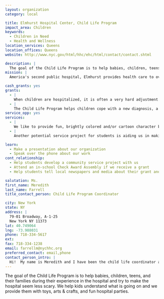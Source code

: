 ```yaml
---
layout: organization
category: local

title: Elmhurst Hospital Center, Child Life Program
impact_area: Children
keywords: 
  - Children in Need
  - Health and Wellness
location_services: Queens
location_offices: Queens
website: http://www.nyc.gov/html/hhc/ehc/html/contact/contact.shtml

description: |
  The goal of the Child Life Program is to help babies, children, teens, and their families during their experience in the hospital and try to make the hospital  seem less scary. We help kids understand what is going on and we provide them with toys, arts & crafts, and fun hospital parties.
mission: |
  America's second public hospital, Elmhurst provides health care to over a million people in New York City.

cash_grants: yes
grants: 
  - |
    When children are hospitalized, it is often a very hard adjustment.  We like to give children a bag/small rubbermaid container with age-appropriate items when they are admitted that they can use while in the hospital and take home with them afterwards.  Baby bags contain rattles and an infant toy.  Younger kids get crayons and coloring books and a stuffed animal.  Older children get activity books and games or art activities.  Depending on the amount of money we have, bags differ in content and number of items per bag/container.  (A container is preferable to a bag because this way items do not fall out, nor do they get dirty prior to being given to a child.)  BAG/CONTAINER: Plastic container $5 OR Shopping Bag $1  CONTENTS (vary depending on age of child): "At the Hospital" Coloring book: $1.75 ea. 4 color box of crayons: $0.54 ea. Stuffed Animal: $5.00 ea. Baby rattle: $1.99 ea. Baby toy: $8-10 ea. Matchbox car: $3.99 ea. Bubbles: $0.99 ea. Activity Books: $3.99 ea. Hand-held electronic game: $13.99 - $16.99 etc.  Each bag/box ranges in cost from $8.00 to $20.00.  A grant of $1000 could make between 50-100 bags/boxes.  
  - |
    The Child Life Program helps children cope with a new diagnosis, a hospital experience, a chronic illness, and/or a hospitalization.  One aspect of the program is the provision of art therapy to patients.  Art therapy is particularly useful in our treatment of pediatric patients due to the fact that children typically have limited language skills.  By drawing or using other visual means to express troublesome feelings, younger patients can begin to address these issues, even if they cannot identify or label these emotions with words.  Art supplies can be very costly and the provision of funds to keep supplies in stock would be much appreciated and needed.  Necessary supplies include markers, crayons, pencils ($150 for classroom assortment pack of all three), paper ($50), paint ($80), brushes ($30), glue ($30), model magic/clay($80), and assorted collage materials ($100).  An additional necessary supply is a multicultural blank cloth doll ($2.99 each when bought in bulk - $150)that patients can personalize.  This $650 worth of supplies can help more than 50 pediatric patients at our facility.
service_opp: yes
services: 
  - |
    We like to provide fun, brightly colored and/or cartoon character band-aids to pediatric patients at the hospital. Many children are afraid or uncomfortable with getting shots or having procedures. While we strive to provide distraction and non-pharmacological pain relief, we also like to provide an incentive program for the children. Whenever we get a new batch of band-aids, we create a “band-aid board” displaying all the possible choices of fun band-aids. Each child is shown the board and allowed to choose their band-aid before the procedure is started. The process of examining all the choices also serves as a distraction technique as the children are able to concentrate on the band-aids and not the needle. They also have something (the fun band-aid) to look forward to while the procedure is being done.  Along with the fun band-aids, we like to give each child a sticker as a reward for cooperating in having the procedure done. Children enjoy wearing the stickers on their shirts after the visit or putting them on their homemade artwork.  A potential students service project could be to have each child bring in a box of fun band-aids and a package of stickers.  The children can bring in their favorites, as the contributions are bound to be varied depending on individual preferences.  
  - |
    Another potential service project for students is aiding us in making the welcome to the hospital bag. When children are hospitalized, it is often a very hard adjustment, so we like to give children a bag/small rubbermaid container with age-appropriate items that they can use while in the hospital and take home with them afterwards.    The children will purchase bins/bags and items that they think they would want if they were in the hospital. They will coordinate and fill the packages based on the age appropriate guidelines given to them by Child Life staff. Each bin/bag would be labeled by the students with the age/gender of the intended patient. All of the items placed into the welcome bags MUST be brand new. If desired, a few representatives will be able to come to the pediatric inpatient unit to distribute the packages to whichever children are in the unit that day. The date/time will be pre-arranged with the Child Life Program Coordinator. The extra packages will be given to the Child Life program that day to be distributed by staff as the need arises.  

learn: 
  - Make a presentation about our organization
  - Speak over the phone about our work
cont_relationship: 
  - Help students develop a community service project with us
  - Attend an in-school Check Award Assembly if we receive a grant
  - Help students tell local newspapers and media about their grant and/or project with us

salutation: Ms.
first_name: Meredith
last_name: Farrell
title_contact_person: Child Life Program Coordinator

city: New York
state: NY
address: |
  79-01 Broadway, A-1-25  
  New York NY 11373
lat: 40.749064
lng: -73.988031
phone: 718-334-5617
ext: 
fax: 718-334-1238
email: farrellm@nychhc.org
preferred_contact: email,phone
contact_person_intro: |
  Hi!  My name is Meredith and I have been the child life coordinator at Elmhurst Hospital for almost 11 years.  My job involves making the hospital a more fun place (and a less scary one) for kids.
---
```

The goal of the Child Life Program is to help babies, children, teens, and their families during their experience in the hospital and try to make the hospital  seem less scary. We help kids understand what is going on and we provide them with toys, arts & crafts, and fun hospital parties.